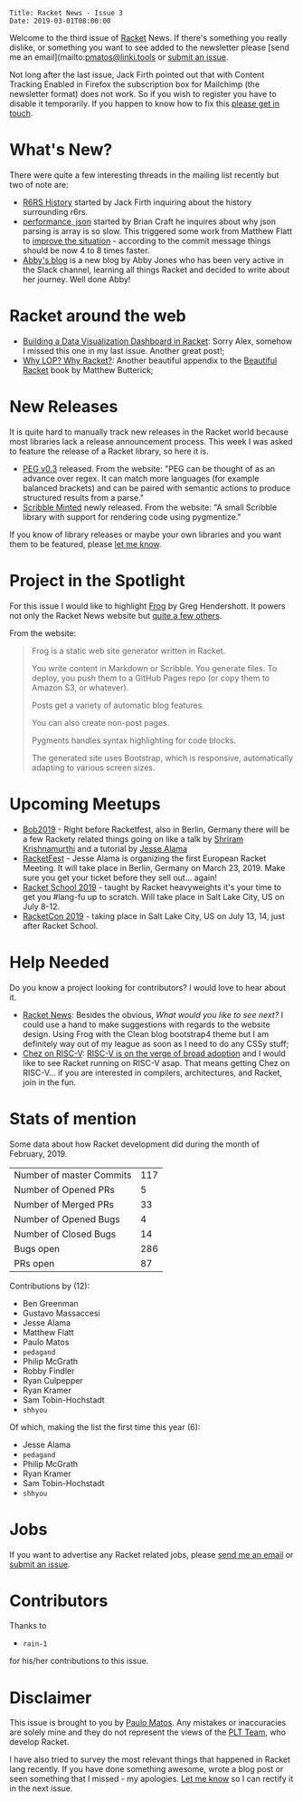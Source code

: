     Title: Racket News - Issue 3
    Date: 2019-03-01T08:00:00

Welcome to the third issue of [Racket](https://www.racket-lang.org) News. If there's something you really dislike, or something you want to see added to the newsletter please [send me an email](mailto:pmatos@linki.tools or [submit an issue](https://github.com/racket-news/racket-news.github.io-src/issues).

Not long after the last issue, Jack Firth pointed out that with Content Tracking Enabled in Firefox the subscription box for Mailchimp (the newsletter format) does not work. So if you wish to register you have to disable it temporarily. If you happen to know how to fix this [please get in touch](mailto:pmatos@linki.tools).

# What's New?

There were quite a few interesting threads in the mailing list recently but two of note are:

* [R6RS History](https://groups.google.com/d/msg/racket-users/A2mIizaE6mk/b8MQJtfGBAAJ) started by Jack Firth inquiring about the history surrounding r6rs.
* [performance, json](https://groups.google.com/d/msg/racket-users/pyfANjBvDFU/LHAR04dpBgAJ) started by Brian Craft he inquires about why json parsing is array is so slow. This triggered some work from Matthew Flatt to [improve the situation](https://github.com/racket/racket/commit/be828b184ca2e2dadaa9be00c194a47146099f90) - according to the commit message things should be now 4 to 8 times faster.
* [Abby's blog](https://programmingisreallyfun.wordpress.com) is a new blog by Abby Jones who has been very active in the Slack channel, learning all things Racket and decided to write about her journey. Well done Abby!

# Racket around the web

* [Building a Data Visualization Dashboard in Racket](https://alex-hhh.github.io/2019/02/data-visualization-dashboard.html): Sorry Alex, somehow I missed this one in my last issue. Another great post!;
* [Why LOP? Why Racket?](https://beautifulracket.com/appendix/why-lop-why-racket.html): Another beautiful appendix to the [Beautiful Racket](https://beautifulracket.com/) book by Matthew Butterick;

# New Releases

It is quite hard to manually track new releases in the Racket world because most libraries lack a release announcement process. This week I was asked to feature the release of a Racket library, so here it is.

* [PEG v0.3](https://docs.racket-lang.org/peg/index.html) released. From the website: "PEG can be thought of as an advance over regex. It can match more languages (for example balanced brackets) and can be paired with semantic actions to produce structured results from a parse."
* [Scribble Minted](https://github.com/wilbowma/scribble-minted) newly released. From the website: "A small Scribble library with support for rendering code using pygmentize."

If you know of library releases or maybe your own libraries and you want them to be featured, please [let me know](mailto:pmatos@linki.tools).

# Project in the Spotlight

For this issue I would like to highlight [Frog](https://github.com/greghendershott/frog) by Greg Hendershott. It powers not only the Racket News website but [quite a few others](https://github.com/greghendershott/frog/wiki/Frogroll).

From the website:

> Frog is a static web site generator written in Racket.
> 
> You write content in Markdown or Scribble. You generate files. To deploy, you push them to a GitHub Pages repo (or copy them to Amazon S3, or whatever).
> 
> Posts get a variety of automatic blog features.
> 
> You can also create non-post pages.
> 
> Pygments handles syntax highlighting for code blocks.
> 
> The generated site uses Bootstrap, which is responsive, automatically adapting to various screen sizes.

# Upcoming Meetups

* [Bob2019](http://bobkonf.de/2019/) - Right before Racketfest, also in Berlin, Germany there will be a few Rackety related things going on like a talk by [Shriram Krishnamurthi](https://bobkonf.de/2019/krishnamurthi.html) and a tutorial by [Jesse Alama](https://bobkonf.de/2019/alama.html)
* [RacketFest](https://racketfest.com/) - Jesse Alama is organizing the first European Racket Meeting. It will take place in Berlin, Germany on March 23, 2019. Make sure you get your ticket before they sell out... again!
* [Racket School 2019](https://school.racket-lang.org/) - taught by Racket heavyweights it's your time to get you #lang-fu up to scratch. Will take place in Salt Lake City, US on July 8-12.
* [RacketCon 2019](https://con.racket-lang.org/) - taking place in Salt Lake City, US on July 13, 14, just after Racket School.

# Help Needed

Do you know a project looking for contributors? I would love to hear about it.

* [Racket News](https://racket-news.com): Besides the obvious, _What would you like to see next?_ I could use a hand to make suggestions with regards to the website design. Using Frog with the Clean blog bootstrap4 theme but I am definitely way out of my league as soon as I need to do any CSSy stuff;
* [Chez on RISC-V](https://github.com/LinkiTools/ChezScheme/tree/wip-riscv): [RISC-V is on the verge of broad adoption](https://www.eetimes.com/document.asp?doc_id=1334311#) and I would like to see Racket running on RISC-V asap. That means getting Chez on RISC-V... if you are interested in compilers, architectures, and Racket, join in the fun.

# Stats of mention

Some data about how Racket development did during the month of February, 2019.

<table>
<tr><td>Number of master Commits</td>   <td>117</td></tr>
<tr><td>Number of Opened PRs</td>       <td>5</td></tr>
<tr><td>Number of Merged PRs</td>       <td>33</td></tr>
<tr><td>Number of Opened Bugs</td>      <td>4</td></tr>
<tr><td>Number of Closed Bugs</td>      <td>14</td></tr>
<tr><td>Bugs open</td>                  <td>286</td></tr>
<tr><td>PRs open</td>                   <td>87</td></tr>
</table>

Contributions by (12):

* Ben Greenman
* Gustavo Massaccesi
* Jesse Alama
* Matthew Flatt
* Paulo Matos
* `pedagand`
* Philip McGrath
* Robby Findler
* Ryan Culpepper
* Ryan Kramer
* Sam Tobin-Hochstadt
* `shhyou`

Of which, making the list the first time this year (6):

* Jesse Alama
* `pedagand`
* Philip McGrath
* Ryan Kramer
* Sam Tobin-Hochstadt
* `shhyou`

# Jobs

If you want to advertise any Racket related jobs, please [send me an email](mailto:pmatos@linki.tools) or [submit an issue](https://github.com/racket-news/racket-news.github.io-src/issues).

# Contributors

Thanks to 

* `rain-1`

for his/her contributions to this issue.

# Disclaimer

This issue is brought to you by [Paulo Matos](mailto:pmatos@linki.tools). Any mistakes or inaccuracies are solely mine and
they do not represent the views of the [PLT Team](http://www.racket-lang.org/team.html), who develop Racket.

I have also tried to survey the most relevant things that happened in Racket lang recently. If you have done something awesome, wrote a blog post or seen something that I missed - my apologies. [Let me know](mailto:pmatos@linki.tools) so I can rectify it in the next issue.
